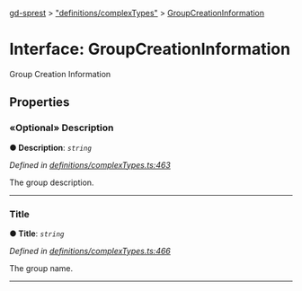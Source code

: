 [gd-sprest](../README.md) > ["definitions/complexTypes"](../modules/_definitions_complextypes_.md) > [GroupCreationInformation](../interfaces/_definitions_complextypes_.groupcreationinformation.md)



# Interface: GroupCreationInformation


Group Creation Information


## Properties
<a id="description"></a>

### «Optional» Description

**●  Description**:  *`string`* 

*Defined in [definitions/complexTypes.ts:463](https://github.com/gunjandatta/sprest/blob/3de79f1/src/definitions/complexTypes.ts#L463)*



The group description.




___

<a id="title"></a>

###  Title

**●  Title**:  *`string`* 

*Defined in [definitions/complexTypes.ts:466](https://github.com/gunjandatta/sprest/blob/3de79f1/src/definitions/complexTypes.ts#L466)*



The group name.




___


